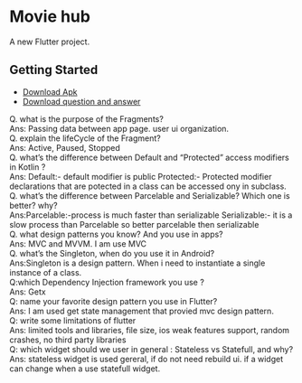 # Movie hub

A new Flutter project.

## Getting Started


- [Download Apk](https://drive.google.com/file/d/1w1Gz9K4n4QeQnQeezi5-ndi0yxuCqKcv/view?usp=sharing)
- [Download question and answer ](https://drive.google.com/file/d/1mbC030_WJqfphdD8-NMalnp_jtMpo1RT/view?usp=sharing)

   


 Q. what is the purpose of the Fragments?<br />
  Ans: Passing data between app page. user ui organization.<br />
 Q.  explain the lifeCycle of the Fragment?<br />
  Ans: Active, Paused, Stopped<br />
 Q. what’s the difference between Default and “Protected” access modifiers in Kotlin ?<br />
 Ans: Default:- default modifier is public
      Protected:- Protected modifier declarations that are potected in a class can be accessed ony in subclass.<br />
 Q. what’s the difference between Parcelable and Serializable? Which one is better? why?<br />
   Ans:Parcelable:-process is much faster than serializable
       Serializable:- it is a slow process than Parcelable
         so better parcelable then serializable<br />
   Q. what design patterns you know? And you use in apps?<br />
   Ans: MVC and MVVM. I am use MVC<br />
   Q. what’s the Singleton, when do you use it in Android?<br />
   Ans:Singleton is a design pattern. When i need to instantiate a single instance of a class.<br />
   Q:which Dependency Injection framework you use ?<br />
    Ans: Getx<br />
   Q: name your favorite design pattern you use in Flutter?<br />
    Ans: I am used get state management that provied mvc design pattern.<br />
   Q: write some limitations of flutter<br />
   Ans: limited tools and libraries, file size, ios weak features support, random crashes, no third party libraries<br />
   Q: which widget should we user in general : Stateless vs Statefull, and why?<br />
   Ans: stateless widget is used gereral, if do not need rebuild ui. if a widget can change when a use statefull widget.

